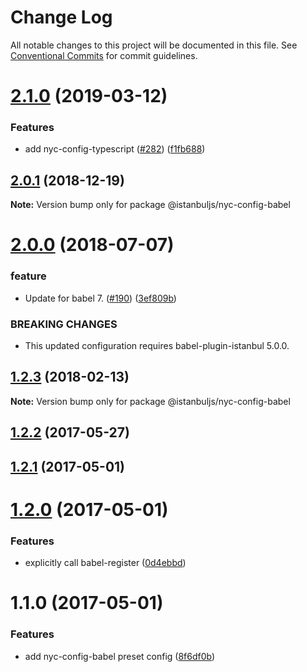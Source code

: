 # Change Log

All notable changes to this project will be documented in this file.
See [Conventional Commits](https://conventionalcommits.org) for commit guidelines.

# [2.1.0](https://github.com/istanbuljs/istanbuljs/compare/@istanbuljs/nyc-config-babel@2.0.1...@istanbuljs/nyc-config-babel@2.1.0) (2019-03-12)


### Features

* add nyc-config-typescript ([#282](https://github.com/istanbuljs/istanbuljs/issues/282)) ([f1fb688](https://github.com/istanbuljs/istanbuljs/commit/f1fb688))





<a name="2.0.1"></a>
## [2.0.1](https://github.com/istanbuljs/istanbuljs/compare/@istanbuljs/nyc-config-babel@2.0.0...@istanbuljs/nyc-config-babel@2.0.1) (2018-12-19)




**Note:** Version bump only for package @istanbuljs/nyc-config-babel

<a name="2.0.0"></a>
# [2.0.0](https://github.com/istanbuljs/istanbuljs/compare/@istanbuljs/nyc-config-babel@1.2.3...@istanbuljs/nyc-config-babel@2.0.0) (2018-07-07)


### feature

* Update for babel 7. ([#190](https://github.com/istanbuljs/istanbuljs/issues/190)) ([3ef809b](https://github.com/istanbuljs/istanbuljs/commit/3ef809b))


### BREAKING CHANGES

* This updated configuration requires babel-plugin-istanbul 5.0.0.




<a name="1.2.3"></a>
## [1.2.3](https://github.com/istanbuljs/istanbuljs/compare/@istanbuljs/nyc-config-babel@1.2.2...@istanbuljs/nyc-config-babel@1.2.3) (2018-02-13)




**Note:** Version bump only for package @istanbuljs/nyc-config-babel

<a name="1.2.2"></a>
## [1.2.2](https://github.com/istanbuljs/istanbuljs/compare/@istanbuljs/nyc-config-babel@1.2.1...@istanbuljs/nyc-config-babel@1.2.2) (2017-05-27)




<a name="1.2.1"></a>
## [1.2.1](https://github.com/istanbuljs/istanbuljs/compare/@istanbuljs/nyc-config-babel@1.2.0...@istanbuljs/nyc-config-babel@1.2.1) (2017-05-01)




<a name="1.2.0"></a>
# [1.2.0](https://github.com/istanbuljs/istanbuljs/compare/@istanbuljs/nyc-config-babel@1.1.0...@istanbuljs/nyc-config-babel@1.2.0) (2017-05-01)


### Features

* explicitly call babel-register ([0d4ebbd](https://github.com/istanbuljs/istanbuljs/commit/0d4ebbd))




<a name="1.1.0"></a>
# 1.1.0 (2017-05-01)


### Features

* add nyc-config-babel preset config ([8f6df0b](https://github.com/istanbuljs/istanbuljs/commit/8f6df0b))
